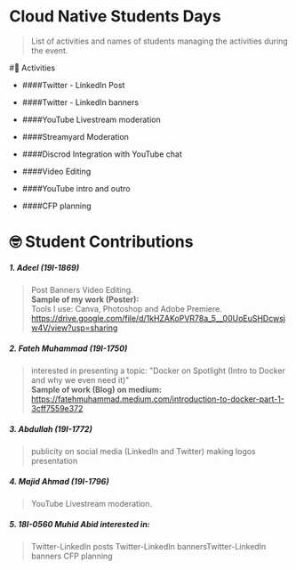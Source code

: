 # Cloud Native Students Days
> List of activities and names of students managing the activities during the event.

#:juggling_person: Activities

- ####Twitter - LinkedIn Post

- ####Twitter - LinkedIn banners 

- ####YouTube Livestream moderation 

- ####Streamyard Moderation 

- ####Discrod Integration with YouTube chat

- ####Video Editing 

- ####YouTube intro and outro 

- ####CFP planning 


# :nerd_face: Student Contributions

##### 1. Adeel (19I-1869) 
> Post
Banners
Video Editing. <br>
**Sample of my work (Poster):** <br>Tools I use: Canva, Photoshop and Adobe Premiere. 
https://drive.google.com/file/d/1kHZAKoPVR78a_5__00UoEuSHDcwsjw4V/view?usp=sharing

##### 2. Fateh Muhammad (19I-1750)  
> interested in presenting a topic: "Docker on Spotlight (Intro to Docker and why we even need it)"<br>
**Sample of work (Blog) on medium:** https://fatehmuhammad.medium.com/introduction-to-docker-part-1-3cff7559e372

##### 3. Abdullah (19I-1772)  
> publicity on social media (LinkedIn and Twitter) 
making logos  
presentation

##### 4. Majid Ahmad (19I-1796)  
> YouTube Livestream moderation. 

##### 5. 18I-0560 Muhid Abid interested in:
> Twitter-LinkedIn posts
Twitter-LinkedIn bannersTwitter-LinkedIn banners
CFP planning
